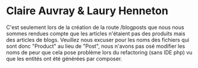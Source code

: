 # Claire Auvray & Laury Henneton

C'est seulement lors de la création de la route /blogposts que nous nous sommes rendues compte que les articles n'étaient pas des produits mais des articles de blogs. Veuillez nous excuser pour les noms des fichiers qui sont donc "Product" au lieu de "Post", nous n'avons pas osé modifier les noms de peur que cela pose problème lors du refactoring (sans IDE php) vu que les entités ont été générées par composer.